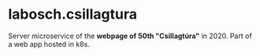 # labosch.csillagtura

Server microservice of the **webpage of 50th "Csillagtúra"** in 2020.
Part of a web app hosted in k8s.
